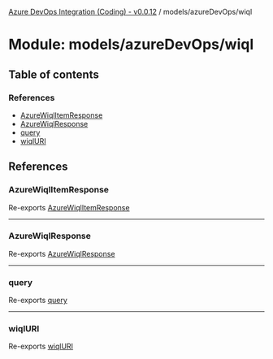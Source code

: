 [Azure DevOps Integration (Coding) - v0.0.12](../README.md) / models/azureDevOps/wiql

# Module: models/azureDevOps/wiql

## Table of contents

### References

- [AzureWiqlItemResponse](models_azureDevOps_wiql.md#azurewiqlitemresponse)
- [AzureWiqlResponse](models_azureDevOps_wiql.md#azurewiqlresponse)
- [query](models_azureDevOps_wiql.md#query)
- [wiqlURI](models_azureDevOps_wiql.md#wiqluri)

## References

### AzureWiqlItemResponse

Re-exports [AzureWiqlItemResponse](../classes/models_azureDevOps_wiql_azureWiqlItemResponse.AzureWiqlItemResponse.md)

___

### AzureWiqlResponse

Re-exports [AzureWiqlResponse](../classes/models_azureDevOps_wiql_azureWiqlResponse.AzureWiqlResponse.md)

___

### query

Re-exports [query](models_azureDevOps_wiql_query.md#query)

___

### wiqlURI

Re-exports [wiqlURI](models_azureDevOps_wiql_resourceURI.md#wiqluri)
